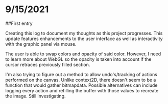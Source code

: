 
# 9/15/2021

##First entry

Creating this log to document my thoughts as this project progresses.
This update features enhancements to the user interface as well as interactivity with the graphic panel via mouse.

The user is able to swap colors and opacity of said color. However, I need to learn more about WebGL
so the opacity is taken into account if the cursor retraces previously filled section.

I'm also trying to figure out a method to allow undo's/tracking of actions performed on the canvas.
Unlike context2D, there doesn't seem to be a function that would gather bitmapdata.
Possible alternatives can include logging every action and refilling the buffer with those values to recreate the image.
Still investigating.
